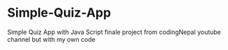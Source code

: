 # Simple-Quiz-App
Simple Quiz App with Java Script finale project from codingNepal youtube channel but with my own code
